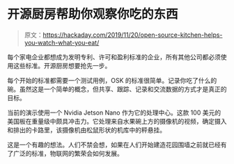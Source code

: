 # 开源厨房帮助你观察你吃的东西

> 原文：<https://hackaday.com/2019/11/20/open-source-kitchen-helps-you-watch-what-you-eat/>

每个家电企业都想成为发明专利、许可和盈利标准的企业，所有其他公司都必须使用这些标准。开源厨房想要抢先一步。

每个开始的标准都需要一个测试用例，OSK 的标准很简单。记录你吃了什么的碗。虽然这是一个简单的概念，但共享、跟踪、记录和交流数据的方式才是真正的目标。

当前的演示使用一个 Nvidia Jetson Nano 作为它的处理中心。这款 100 美元的美国板在重量级中颇具冲击力。它处理来自水果碗上方的摄像机的视频，确定摄入和排出的卡路里，该摄像机由松鼠形状的机库中的秤悬挂。

这是一个有趣的想法。人们不禁会想，如果在人们开始建造花园围墙之前就已经有了广泛的标准，物联网的繁荣会如何发展。